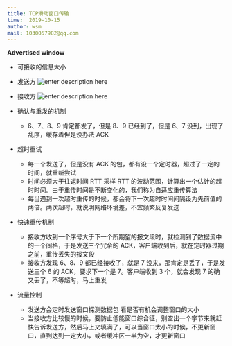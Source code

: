 ```yaml
---
title: TCP滑动窗口传输
time:  2019-10-15
author: wsm
mail: 1030057982@qq.com
---
```


**Advertised window**
* 可接收的信息大小

* 发送方 
![enter description here](https://img.wsmpage.cn/learning/2019-10-15/1571128097504.png)

* 接收方
![enter description here](https://img.wsmpage.cn/learning/2019-10-15/1571128110039.png)

* 确认与重发的机制
	* 6、7、8、9 肯定都发了，但是 8、9 已经到了，但是 6、7 没到，出现了乱序，缓存着但是没办法 ACK
* 超时重试 
	* 每一个发送了，但是没有 ACK 的包，都有设一个定时器，超过了一定的时间，就重新尝试
	* 时间必须大于往返时间 RTT 采样 RTT 的波动范围，计算出一个估计的超时时间。由于重传时间是不断变化的，我们称为自适应重传算法
	* 每当遇到一次超时重传的时候，都会将下一次超时时间间隔设为先前值的两倍。两次超时，就说明网络环境差，不宜频繁反复发送
* 快速重传机制
	* 接收方收到一个序号大于下一个所期望的报文段时，就检测到了数据流中的一个间格，于是发送三个冗余的 ACK，客户端收到后，就在定时器过期之前，重传丢失的报文段
	* 接收方发现 6、8、9 都已经接收了，就是 7 没来，那肯定是丢了，于是发送三个 6 的 ACK，要求下一个是 7。客户端收到 3 个，就会发现 7 的确又丢了，不等超时，马上重发

* 流量控制
	* 发送方会定时发送窗口探测数据包 看是否有机会调整窗口的大小
	* 当接收方比较慢的时候，要防止低能窗口综合征，别空出一个字节来就赶快告诉发送方，然后马上又填满了，可以当窗口太小的时候，不更新窗口，直到达到一定大小，或者缓冲区一半为空，才更新窗口  


